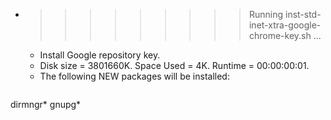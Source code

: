 * >>>>>>>>> Running inst-std-inet-xtra-google-chrome-key.sh ...
  * Install Google repository key.
  * Disk size = 3801660K. Space Used = 4K. Runtime = 00:00:00:01.
  * The following NEW packages will be installed:
  ```bash
dirmngr* gnupg*
  ```
